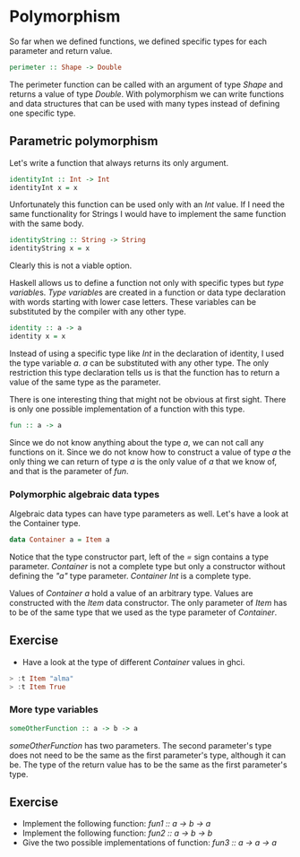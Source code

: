 # Polymorphism

So far when we defined functions, we defined specific types for each parameter
and return value.

``` haskell
perimeter :: Shape -> Double
```

The perimeter function can be called with an argument of type *Shape* and
returns a value of type *Double*.  With polymorphism we can write functions and
data structures that can be used with many types instead of defining one
specific type.

## Parametric polymorphism

Let's write a function that always returns its only argument.

``` haskell
identityInt :: Int -> Int
identityInt x = x
```

Unfortunately this function can be used only with an *Int* value.  If I need the
same functionality for Strings I would have to implement the same function with
the same body.

``` haskell
identityString :: String -> String
identityString x = x
```

Clearly this is not a viable option.

Haskell allows us to define a function not only with specific types but *type
variable*s.  *Type variable*s are created in a function or data type declaration
with words starting with lower case letters.  These variables can be substituted
by the compiler with any other type.

``` haskell
identity :: a -> a
identity x = x
```

Instead of using a specific type like *Int* in the declaration of identity, I
used the type variable *a*.  *a* can be substituted with any other type.  The
only restriction this type declaration tells us is that the function has to
return a value of the same type as the parameter.

There is one interesting thing that might not be obvious at first sight.  There
is only one possible implementation of a function with this type.

``` haskell
fun :: a -> a
```

Since we do not know anything about the type *a*, we can not call any functions
on it.  Since we do not know how to construct a value of type *a* the only thing
we can return of type *a* is the only value of *a* that we know of, and that is
the parameter of *fun*.

### Polymorphic algebraic data types

Algebraic data types can have type parameters as well.  Let's have a look at the
Container type.

``` haskell
data Container a = Item a
```

Notice that the type constructor part, left of the *=* sign contains a type
parameter.  *Container* is not a complete type but only a constructor without
defining the *"a"* type parameter.  *Container Int* is a complete type.

Values of *Container a* hold a value of an arbitrary type.  Values are
constructed with the *Item* data constructor.  The only parameter of *Item* has
to be of the same type that we used as the type parameter of *Container*.

## Exercise
 * Have a look at the type of different *Container* values in ghci.

``` haskell
> :t Item "alma"
> :t Item True
```

### More type variables

``` haskell
someOtherFunction :: a -> b -> a
```

*someOtherFunction* has two parameters.  The second parameter's type does not
need to be the same as the first parameter's type, although it can be.  The type
of the return value has to be the same as the first parameter's type.

## Exercise
 * Implement the following function: *fun1 :: a -> b -> a*
 * Implement the following function: *fun2 :: a -> b -> b*
 * Give the two possible implementations of function: *fun3 :: a -> a -> a*
